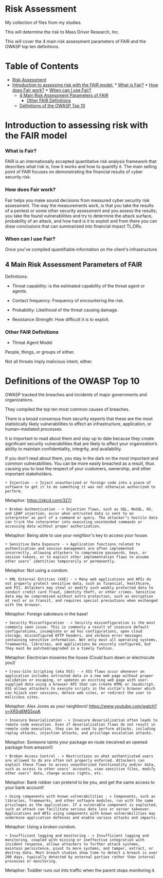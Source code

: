 # Risk Assessment

My collection of files from my studies.

This will determine the risk to Mass Driver Research, Inc.

This will cover the 4 main risk assessment parameters of FAIR and the OWASP top ten definitions.

Table of Contents
=================

   * [Risk Assessment](#risk-assessment)
   * [Introduction to assessing risk with the FAIR model.](#introduction-to-assessing-risk-with-the-fair-model)
         * [What is Fair?](#what-is-fair)
         * [How does Fair work?](#how-does-fair-work)
         * [When can I use Fair?](#when-can-i-use-fair)
      * [4 Main Risk Assessment Parameters of FAIR](#4-main-risk-assessment-parameters-of-fair)
         * [Other FAIR Definitions](#other-fair-definitions)
      * [Definitions of the OWASP Top 10](#definitions-of-the-owasp-top-10)

# Introduction to assessing risk with the FAIR model

### What is Fair?
FAIR is an internationally accepted quantitative risk analysis framework that describes what risk is, how it works and how to quantify it.
The main selling point of FAIR focuses on demonstrating the financial results of cyber security risk.


### How does Fair work?
Fair helps you make sound decisions from measured cyber security risk assessment.
The way the measurements work, is that you take the results of a pentest or some other security assessment and you assess the results; you take the found vulnerabilities and try to determine the attack surface, probability of an attack, and how hard is it to exploit and from there you can draw conclusions that can summarized into financial impact TL;DRs.


### When can I use Fair?

Once you've compiled quantifiable information on the client's infrastructure.


## 4 Main Risk Assessment Parameters of FAIR

Definitions: 

* Threat capability: is the estimated capability of the threat agent or agents.

* Contact frequency: Frequency of encountering the risk.

* Probability: Likelihood of the threat causing damage.

* Resistance Strength: How difficult it is to exploit.

### Other FAIR Definitions

* Threat Agent Model

People, things, *or* groups of either.

Not all threats imply malicious intent, either.

# Definitions of the OWASP Top 10

OWASP tracked the breaches and incidents of major governments and organizations.

They compiled the top ten most common causes of breaches.

There is a broad consensus from security experts that these are the most statistically likely vulnerabilities to affect an infrastructure, application, or human-mediated processes.

It is important to read about them and stay up to date because they create significant security vulnerabilities that are likely to affect your organization’s ability to maintain confidentiality, integrity, and availability.

If you don't read about them, you stay in the dark on the most important and common vulnerabilities. You can be more easily breached as a result, thus causing you to lose the respect of your customers, ownership, and other important stakeholders.
    
	• Injection - > Inject unauthorized or foreign code into a piece of software to get it to do something it was not otherwise authorized to perform.
Metaphor: https://xkcd.com/327/
    
	• Broken Authentication - > Injection flaws, such as SQL, NoSQL, OS, and LDAP injection, occur when untrusted data is sent to an interpreter as part of a command or query. The attacker’s hostile data can trick the interpreter into executing unintended commands or accessing data without proper authorization.
Metaphor: Being able to use your neighbor's key to access your house.
    
	• Sensitive Data Exposure - > Application functions related to authentication and session management are often implemented incorrectly, allowing attackers to compromise passwords, keys, or session tokens, or to exploit other implementation flaws to assume other users’ identities temporarily or permanently.
Metaphor: Not using a condom.
    
	• XML External Entities (XXE) - > Many web applications and APIs do not properly protect sensitive data, such as financial, healthcare, and PII. Attackers may steal or modify such weakly protected data to conduct credit card fraud, identity theft, or other crimes. Sensitive data may be compromised without extra protection, such as encryption at rest or in transit, and requires special precautions when exchanged with the browser.
Metaphor: Foreign saboteurs in the base!
    
	• Security Misconfiguration - > Security misconfiguration is the most commonly seen issue. This is commonly a result of insecure default configurations, incomplete or ad hoc configurations, open cloud storage, misconfigured HTTP headers, and verbose error messages containing sensitive information. Not only must all operating systems, frameworks, libraries, and applications be securely configured, but they must be patched/upgraded in a timely fashion.
Metaphor: Electrician miswires the house (Could burn down or electrocute you)!
    
	• Cross-Site Scripting (aka XSS) - > XSS flaws occur whenever an application includes untrusted data in a new web page without proper validation or escaping, or updates an existing web page with user-supplied data using a browser API that can create HTML or JavaScript. XSS allows attackers to execute scripts in the victim’s browser which can hijack user sessions, deface web sites, or redirect the user to malicious sites.
Metaphor: Alex Jones as your neighbors! https://www.youtube.com/watch?v=XRSg6MS5xqA
    
	• Insecure Deserialization - > Insecure deserialization often leads to remote code execution. Even if deserialization flaws do not result in remote code execution, they can be used to perform attacks, including replay attacks, injection attacks, and privilege escalation attacks.
Metaphor: Someone taints your package en route (received an opened package from amazon!)
    
	• Broken Access Control - > Restrictions on what authenticated users are allowed to do are often not properly enforced. Attackers can exploit these flaws to access unauthorized functionality and/or data, such as access to other users’ accounts, view sensitive files, modify other users’ data, change access rights, etc.
Metaphor: Bank robber can pretend to be you, and get the same access to your bank account!

	• Using components with known vulnerabilities - > Components, such as libraries, frameworks, and other software modules, run with the same privileges as the application. If a vulnerable component is exploited, such an attack can facilitate serious data loss or server takeover. Applications and APIs using components with known vulnerabilities may undermine application defenses and enable various attacks and impacts.
Metaphor: Using a broken condom.

	• Insufficient logging and monitoring - > Insufficient logging and monitoring, coupled with missing or ineffective integration with incident response, allows attackers to further attack systems, maintain persistence, pivot to more systems, and tamper, extract, or destroy data. Most breach studies show time to detect a breach is over 200 days, typically detected by external parties rather than internal processes or monitoring.
Metaphor: Toddler runs out into traffic when the parent stops monitoring it.



